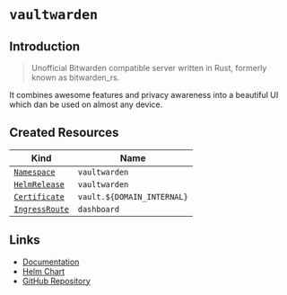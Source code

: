 # `vaultwarden`

## Introduction

> Unofficial Bitwarden compatible server written in Rust, formerly known as bitwarden_rs.

It combines awesome features and privacy awareness into a beautiful UI which dan be used on almost any device.

## Created Resources

| Kind                                | Name               |
| ----------------------------------- | ------------------ |
| [`Namespace`][ref-namespace]        | `vaultwarden`      |
| [`HelmRelease`][ref-helm-release]   | `vaultwarden`      |
| [`Certificate`][ref-certificate]    | `vault.${DOMAIN_INTERNAL}`  |
| [`IngressRoute`][ref-ingress-route] | `dashboard`        |

[ref-namespace]: https://kubernetes.io/docs/reference/kubernetes-api/cluster-resources/namespace-v1/
[ref-helm-release]: https://fluxcd.io/docs/components/helm/helmreleases/
[ref-certificate]: https://cert-manager.io/docs/reference/api-docs/#cert-manager.io/v1.Certificate
[ref-ingress-route]: https://doc.traefik.io/traefik/routing/providers/kubernetes-crd/#kind-ingressroute

## Links

- [Documentation](https://github.com/dani-garcia/vaultwarden/wiki)
- [Helm Chart](https://github.com/k8s-at-home/charts/tree/master/charts/stable/vaultwarden)
- [GitHub Repository](https://github.com/dani-garcia/vaultwarden)
